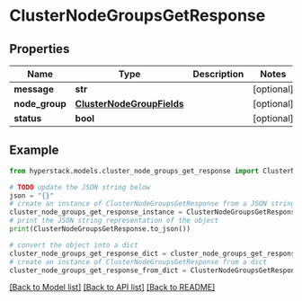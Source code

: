 # ClusterNodeGroupsGetResponse


## Properties

Name | Type | Description | Notes
------------ | ------------- | ------------- | -------------
**message** | **str** |  | [optional] 
**node_group** | [**ClusterNodeGroupFields**](ClusterNodeGroupFields.md) |  | [optional] 
**status** | **bool** |  | [optional] 

## Example

```python
from hyperstack.models.cluster_node_groups_get_response import ClusterNodeGroupsGetResponse

# TODO update the JSON string below
json = "{}"
# create an instance of ClusterNodeGroupsGetResponse from a JSON string
cluster_node_groups_get_response_instance = ClusterNodeGroupsGetResponse.from_json(json)
# print the JSON string representation of the object
print(ClusterNodeGroupsGetResponse.to_json())

# convert the object into a dict
cluster_node_groups_get_response_dict = cluster_node_groups_get_response_instance.to_dict()
# create an instance of ClusterNodeGroupsGetResponse from a dict
cluster_node_groups_get_response_from_dict = ClusterNodeGroupsGetResponse.from_dict(cluster_node_groups_get_response_dict)
```
[[Back to Model list]](../README.md#documentation-for-models) [[Back to API list]](../README.md#documentation-for-api-endpoints) [[Back to README]](../README.md)


